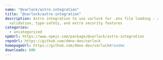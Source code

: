 ```yaml
---
name: "@varlock/astro-integration"
title: "@varlock/astro-integration"
description: Astro integration to use varlock for .env file loading - adds
  validation, type-safety, and extra security features
categories:
  - uncategorized
npmUrl: https://www.npmjs.com/package/@varlock/astro-integration
repoUrl: https://github.com/dmno-dev/varlock
homepageUrl: https://github.com/dmno-dev/varlock#readme
downloads: 606
---
```

